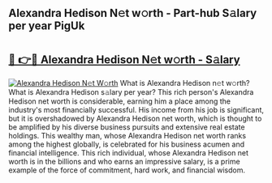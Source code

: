 ## Alexandra Hedison N𝚎t w𝚘rth - Part-hub S𝚊lary per year PigUk

# <h2><a href="http://gc0gd06.nevu.top/?p=Alexandra+Hedison">🔗 👉🔴 Alexandra Hedison N𝚎t w𝚘rth - S𝚊lary</a></h2>

[![Alexandra Hedison N𝚎t W𝚘rth](https://i.imgur.com/Oavwk0R.jpeg)](http://gc0gd06.nevu.top/?p=Alexandra+Hedison)
What is Alexandra Hedison n𝚎t w𝚘rth? What is Alexandra Hedison s𝚊lary per year?
This rich person's Alexandra Hedison net worth is considerable, earning him a place among the industry's most financially successful. His income from his job is significant, but it is overshadowed by Alexandra Hedison net worth, which is thought to be amplified by his diverse business pursuits and extensive real estate holdings. This wealthy man, whose Alexandra Hedison net worth ranks among the highest globally, is celebrated for his business acumen and financial intelligence. This rich individual, whose Alexandra Hedison net worth is in the billions and who earns an impressive salary, is a prime example of the force of commitment, hard work, and financial wisdom.
